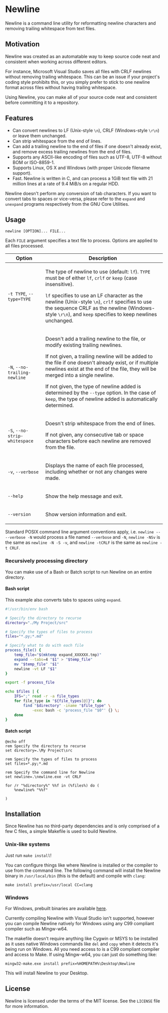 # Newline
Newline is a command line utility for reformatting newline characters and removing
trailing whitespace from text files.

## Motivation
Newline was created as an automatable way to keep source code neat and consistent when working across different editors.

For instance, Microsoft Visual Studio saves all files with CRLF newlines without removing trailing whitespace. This can be an issue if your project's coding style prohibits this, or you simply prefer to stick to one newline format across files without having trailing whitespace.

Using Newline, you can make all of your source code neat and consistent before committing it to a repository.

## Features
* Can convert newlines to LF (Unix-style `\n`), CRLF (Windows-style `\r\n`) or leave them unchanged.
* Can strip whitespace from the end of lines.
* Can add a trailing newline to the end of files if one doesn't already exist, and remove excess trailing newlines from the end of files.
* Supports any ASCII-like encoding of files such as UTF-8, UTF-8 without BOM or ISO-8859-1.
* Supports Linux, OS X and Windows (with proper Unicode filename support).
* Fast. Newline is written in C, and can process a 1GiB text file with 21 million lines at a rate of 9.4 MiB/s on a regular HDD.

Newline doesn't perform any conversion of tab characters. If you want to convert tabs to spaces or vice-versa, please refer to the `expand` and `unexpand` programs respectively from the GNU Core Utilities.

## Usage
`newline [OPTION]... FILE...`

Each `FILE` argument specifies a text file to process. Options are applied to all files processed.

| Option | Description |
| ------ | ----------- |
| `-t TYPE`, `--type=TYPE` | <p>The type of newline to use (default: `lf`). `TYPE` must be of either `lf`, `crlf` or `keep` (case insensitive).</p><p>`lf` specifies to use an LF character as the newline (Unix-style `\n`), `crlf` specifies to use the sequence CRLF as the newline (Windows-style `\r\n`), and `keep` specifies to keep newlines unchanged.</p> |
| `-N`, `--no-trailing-newline` | <p>Doesn't add a trailing newline to the file, or modify existing trailing newlines.</p><p>If not given, a trailing newline will be added to the file if one doesn't already exist, or if multiple newlines exist at the end of the file, they will be merged into a single newline.</p><p>If not given, the type of newline added is determined by the `--type` option. In the case of `keep`, the type of newline added is automatically determined.</p> |
| `-S`, `--no-strip-whitespace` | <p>Doesn't strip whitespace from the end of lines.</p><p>If not given, any consecutive tab or space characters before each newline are removed from the file.</p> |
| `-v`, `--verbose` | <p>Displays the name of each file processed, including whether or not any changes were made.</p> |
| `--help` | <p>Show the help message and exit.</p> |
| `--version` | <p>Show version information and exit.</p> |

Standard POSIX command line argument conventions apply, i.e. `newline -- --verbose -N` would process a file named `--verbose` and `-N`, `newline -NSv` is the same as `newline -N -S -v`, and `newline -tCRLF` is the same as `newline -t CRLF`.

### Recursively processing directory
You can make use of a Bash or Batch script to run Newline on an entire directory.

#### Bash script
This example also converts tabs to spaces using `expand`.

```bash
#!/usr/bin/env bash

# Specify the directory to recurse
directory="./My Project/src"

# Specify the types of files to process
files="*.py;*.md"

# Specify what to do with each file
process_file() {
    temp_file="$(mktemp expand_XXXXXX.tmp)"
    expand --tabs=4 "$1" > "$temp_file"
    mv "$temp_file" "$1"
    newline -vt LF "$1"
}

export -f process_file

echo $files | {
    IFS=";" read -r -a file_types
    for file_type in "${file_types[@]}"; do
        find "$directory" -iname "$file_type" \
            -exec bash -c 'process_file "$0"' {} \;
    done
}
```

#### Batch script
```batch
@echo off
rem Specify the directory to recurse
set directory=.\My Project\src

rem Specify the types of files to process
set files=*.py;*.md

rem Specify the command line for Newline
set newline=.\newline.exe -vt CRLF

for /r "%directory%" %%f in (%files%) do (
    %newline% "%%f"

)
```
## Installation
Since Newline has no third-party dependencies and is only comprised of a few C files, a simple Makefile is used to build Newline.

### Unix-like systems
Just run `make install`!

You can configure things like where Newline is installed or the compiler to use from the command line. The following command will install the Newline binary in `/usr/local/bin` (this is the default) and compile with `clang`:

`make install prefix=/usr/local CC=clang`

### Windows
For Windows, prebuilt binaries are available [here](./releases/latest).

Currently compiling Newline with Visual Studio isn't supported, however you can compile Newline natively for Windows using any C99 compliant compiler such as Mingw-w64.

The makefile doesn't require anything like Cygwin or MSYS to be installed as it uses native Windows commands like `del` and `copy` when it detects it's being run on Windows. All you need access to is a C99 compliant compiler and access to Make. If using Mingw-w64, you can just do something like:

`mingw32-make.exe install prefix=%HOMEPATH%\Desktop\Newline`

This will install Newline to your Desktop.

## License
Newline is licensed under the terms of the MIT license. See the `LICENSE` file for more information.
